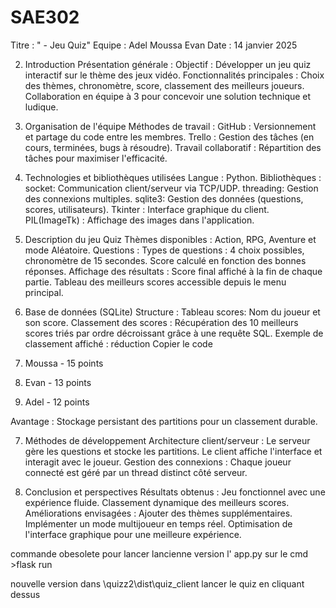 # SAE302


Titre : " - Jeu Quiz"
Equipe : Adel Moussa Evan
Date : 14 janvier 2025

2. Introduction
Présentation générale :
Objectif : Développer un jeu quiz interactif sur le thème des jeux vidéo.
Fonctionnalités principales :
Choix des thèmes, chronomètre, score, classement des meilleurs joueurs.
Collaboration en équipe à 3 pour concevoir une solution technique et ludique.

3. Organisation de l'équipe
Méthodes de travail :
GitHub : Versionnement et partage du code entre les membres.
Trello : Gestion des tâches (en cours, terminées, bugs à résoudre).
Travail collaboratif : Répartition des tâches pour maximiser l'efficacité.

4. Technologies et bibliothèques utilisées
Langue : Python.
Bibliothèques :
socket: Communication client/serveur via TCP/UDP.
threading: Gestion des connexions multiples.
sqlite3: Gestion des données (questions, scores, utilisateurs).
Tkinter : Interface graphique du client.
PIL(ImageTk) : Affichage des images dans l'application.

5. Description du jeu Quiz
Thèmes disponibles :
Action, RPG, Aventure et mode Aléatoire.
Questions :
Types de questions : 4 choix possibles, chronomètre de 15 secondes.
Score calculé en fonction des bonnes réponses.
Affichage des résultats :
Score final affiché à la fin de chaque partie.
Tableau des meilleurs scores accessible depuis le menu principal.

6. Base de données (SQLite)
Structure :
Tableau scores: Nom du joueur et son score.
Classement des scores :
Récupération des 10 meilleurs scores triés par ordre décroissant grâce à une requête SQL.
Exemple de classement affiché :
réduction
Copier le code
1. Moussa - 15 points  
2. Evan - 13 points  
3. Adel - 12 points  


Avantage : Stockage persistant des partitions pour un classement durable.

7. Méthodes de développement
Architecture client/serveur :
Le serveur gère les questions et stocke les partitions.
Le client affiche l'interface et interagit avec le joueur.
Gestion des connexions :
Chaque joueur connecté est géré par un thread distinct côté serveur.



9. Conclusion et perspectives
Résultats obtenus :
Jeu fonctionnel avec une expérience fluide.
Classement dynamique des meilleurs scores.
Améliorations envisagées :
Ajouter des thèmes supplémentaires.
Implémenter un mode multijoueur en temps réel.
Optimisation de l'interface graphique pour une meilleure expérience.








commande obesolete  pour lancer lancienne version  l'  app.py sur le cmd >flask run

nouvelle version dans \quizz2\dist\quiz_client
lancer le quiz en cliquant dessus
